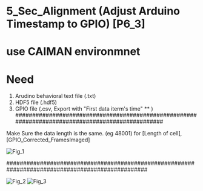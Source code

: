 


# 5_Sec_Alignment (Adjust Arduino Timestamp to GPIO) [P6_3]
# use CAIMAN environmnet

# Need
1. Arudino behavioral text file (.txt)
2. HDF5 file (.hdf5)
3. GPIO file (.csv, Export with "First data iterm's time" **  )
##################################################################################################

Make Sure the data length is the same.  (eg 48001)
for [Length of cell],  [GPIO_Corrected_FramesImaged] 

![Fig_1](https://github.com/user-attachments/assets/e441cc5e-1c54-4139-bc69-976f21b23e41)

##################################################################################################

![Fig_2](https://github.com/user-attachments/assets/c94090c5-7026-43c2-9bd4-4766f717d705)
![Fig_3](https://github.com/user-attachments/assets/89543b06-55d4-4bbc-86fc-0aef0fe8c96e)
